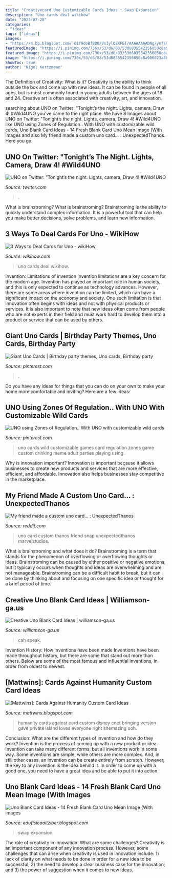 ```yaml
---
title: "Creativecard Uno Customizable Cards Ideas : Swap Expansion"
description: "Uno cards deal wikihow"
date: "2023-07-28"
categories:
- "ideas"
tags: ["ideas"]
images:
- "https://4.bp.blogspot.com/-61f9doBfB00/VsIylQZXFEI/AAAAAAAADNg/ynfsHd9Uav4/s1600/cahcard.jpg"
featuredImage: "https://i.pinimg.com/736x/53/d6/83/53d6835542356050c8a986023a8b5412--internship.jpg"
featured_image: "https://i.pinimg.com/736x/53/d6/83/53d6835542356050c8a986023a8b5412--internship.jpg"
image: "https://i.pinimg.com/736x/53/d6/83/53d6835542356050c8a986023a8b5412--internship.jpg"
ShowToc: true
author: "Nigel Kertzmann"
---
```



The Definition of Creativity: What is it?
Creativity is the ability to think outside the box and come up with new ideas. It can be found in people of all ages, but is most commonly found in young adults between the ages of 18 and 24. Creative art is often associated with creativity, art, and innovation.

	

		
searching about UNO on Twitter: &quot;Tonight’s the night. Lights, camera, Draw 4! #Wild4UNO you've came to the right place. We have 8 Images about UNO on Twitter: &quot;Tonight’s the night. Lights, camera, Draw 4! #Wild4UNO like UNO using Zones of Regulation.. With UNO with customizable wild cards, Uno Blank Card Ideas - 14 Fresh Blank Card Uno Mean Image (With images and also My friend made a custom uno card... : UnexpectedThanos. Here you go:
		
    
## UNO On Twitter: &quot;Tonight’s The Night. Lights, Camera, Draw 4! #Wild4UNO

<img loading=lazy src="https://pbs.twimg.com/media/CcVRVnwUcAARd2B.jpg" onerror="this.onerror=null;this.src='https://tse3.mm.bing.net/th?id=OIP.HKNkzmrbqxxhPH5PbsZI_QHaHa&amp;pid=15.1';" alt="UNO on Twitter: &quot;Tonight’s the night. Lights, camera, Draw 4! #Wild4UNO">

_Source: twitter.com_

>. 

	

What is brainstroming?
What is brainstroming? Brainstroming is the ability to quickly understand complex information. It is a powerful tool that can help you make better decisions, solve problems, and learn new information.

    
## 3 Ways To Deal Cards For Uno - WikiHow

<img loading=lazy src="http://www.wikihow.com/images/a/a3/Deal-Cards-for-Uno-Step-9.jpg" onerror="this.onerror=null;this.src='https://tse1.mm.bing.net/th?id=OIP.LnX7kfIfnMPkRBw2GEl4igHaFj&amp;pid=15.1';" alt="3 Ways to Deal Cards for Uno - wikiHow">

_Source: wikihow.com_

>uno cards deal wikihow. 

	

Invention: Limitations of invention
Invention limitations are a key concern for the modern age. Invention has played an important role in human society, and this is only expected to continue as technology advances. However, there are some areas where invention can be limited, which can have a significant impact on the economy and society. One such limitation is that innovation often begins with ideas and not with physical products or services. It is also important to note that new ideas often come from people who are not experts in their field and must work hard to develop them into a product or service that can be used by others.

    
## Giant Uno Cards | Birthday Party Themes, Uno Cards, Birthday Party

<img loading=lazy src="https://i.pinimg.com/originals/1c/92/d2/1c92d2bd7261249fb7cf80e99d70b87e.jpg" onerror="this.onerror=null;this.src='https://tse4.mm.bing.net/th?id=OIP.ia1oPsyNIPhYUi4SCrWXHgHaJ4&amp;pid=15.1';" alt="Giant Uno Cards | Birthday party themes, Uno cards, Birthday party">

_Source: pinterest.com_

>. 

	

Do you have any ideas for things that you can do on your own to make your home more comfortable and inviting? Here are a few ideas: 

    
## UNO Using Zones Of Regulation.. With UNO With Customizable Wild Cards

<img loading=lazy src="https://i.pinimg.com/736x/53/d6/83/53d6835542356050c8a986023a8b5412--internship.jpg" onerror="this.onerror=null;this.src='https://tse1.mm.bing.net/th?id=OIP.AL9Mel6U0cZWMDSEbF8XgQHaGp&amp;pid=15.1';" alt="UNO using Zones of Regulation.. With UNO with customizable wild cards">

_Source: pinterest.com_

>uno cards wild customizable games card regulation zones game custom drinking meme adult parties playing using. 

	

Why is innovation important?
Innovation is important because it allows businesses to create new products and services that are more effective, efficient, and affordable. Innovation also helps businesses stay competitive in the marketplace.

    
## My Friend Made A Custom Uno Card... : UnexpectedThanos

<img loading=lazy src="https://i.redd.it/2swnrbxymqw11.jpg" onerror="this.onerror=null;this.src='https://tse2.mm.bing.net/th?id=OIP.nfd3yeel5owD0MCO5kWxxAHaNK&amp;pid=15.1';" alt="My friend made a custom uno card... : UnexpectedThanos">

_Source: reddit.com_

>uno card custom thanos friend snap unexpectedthanos marvelstudios. 

	

What is brainstroming and what does it do?
Brainstroming is a term that stands for the phenomenon of overflowing or overflowing thoughts or ideas. Brainstroming can be caused by either positive or negative emotions, but it typically occurs when thoughts and ideas are overwhelming and are not manageable. Brainstroming can be a difficult habit to break, but it can be done by thinking about and focusing on one specific idea or thought for a brief period of time.

    
## Creative Uno Blank Card Ideas | Williamson-ga.us

<img loading=lazy src="https://www.williamson-ga.us/wp-content/uploads/2020/06/creative-uno-blank-card-ideas-106-best-cards-against-humanity-images-cards-against-of-creative-uno-blank-card-ideas-scaled.jpg" onerror="this.onerror=null;this.src='https://tse4.mm.bing.net/th?id=OIP.EKIN9n6iYNHo0uq5yjEClAHaJ4&amp;pid=15.1';" alt="Creative Uno Blank Card Ideas | williamson-ga.us">

_Source: williamson-ga.us_

>cah speak. 

	

Invention History: How inventions have been made
Inventions have been made throughout history, but there are some that stand out more than others. Below are some of the most famous and influential inventions, in order from oldest to newest.

    
## [Mattwins]: Cards Against Humanity Custom Card Ideas

<img loading=lazy src="https://4.bp.blogspot.com/-61f9doBfB00/VsIylQZXFEI/AAAAAAAADNg/ynfsHd9Uav4/s1600/cahcard.jpg" onerror="this.onerror=null;this.src='https://tse1.mm.bing.net/th?id=OIP.y2tzOAXYZZALQzgdcdtflgHaFj&amp;pid=15.1';" alt="[Mattwins]: Cards Against Humanity Custom Card Ideas">

_Source: mattwins.blogspot.com_

>humanity cards against card custom disney cnet bringing version gave private island loves everyone right shemazing ooh. 

	

Conclusion: What are the different types of invention and how do they work?
Invention is the process of coming up with a new product or idea. Invention can take many different forms, but all inventions work in some way. Some inventions are simple, while others are more complex. And, in still other cases, an invention can be create entirely from scratch. However, the key to any invention is the idea behind it. In order to come up with a good one, you need to have a great idea and be able to put it into action.

    
## Uno Blank Card Ideas - 14 Fresh Blank Card Uno Mean Image (With Images

<img loading=lazy src="https://i.pinimg.com/736x/c8/cb/ab/c8cbabea756b9eb048ee6ba2802cc67c.jpg" onerror="this.onerror=null;this.src='https://tse4.mm.bing.net/th?id=OIP.66nCJn9E7uMkMzjsh6VgcQAAAA&amp;pid=15.1';" alt="Uno Blank Card Ideas - 14 Fresh Blank Card Uno Mean Image (With images">

_Source: edufisicaaitziber.blogspot.com_

>swap expansion. 

	

The role of creativity in innovation: What are some challenges?
Creativity is an important component of any innovation process. However, some challenges that can arise when creativity is used in innovation include: 1) lack of clarity on what needs to be done in order for a new idea to be successful; 2) the need to develop a clear business case for the innovation; and 3) the power of suggestion when it comes to new ideas.

